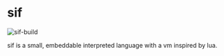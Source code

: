# sif

![sif-build](https://github.com/cjkenn/sif/workflows/sif-build/badge.svg?branch=master)

sif is a small, embeddable interpreted language with a vm inspired by lua.
